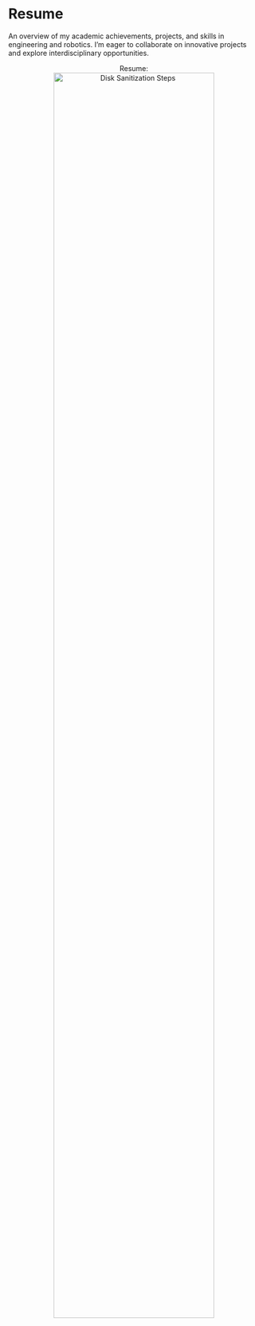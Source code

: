 # Resume
An overview of my academic achievements, projects, and skills in engineering and robotics. I’m eager to collaborate on innovative projects and explore interdisciplinary opportunities.                                                                   

<p align="center">
Resume: <br/>
<img src="https://imgur.com/undefined.png" height="80%" width="80%" alt="Disk Sanitization Steps"/>
<br />
<br />
